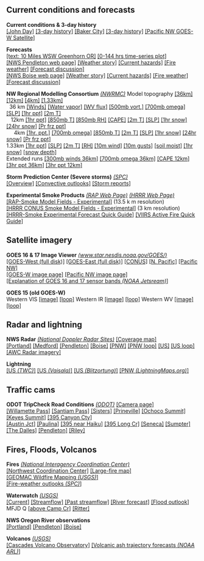 ## Current conditions and forecasts ##

**Current conditions & 3-day history**  
[[John Day]](http://forecast.weather.gov/MapClick.php?lat=44.4159883&lon=-118.95301&site=all&smap=1&searchresult=John%20Day%2C%20OR%2097845%2C%20USA)
[[3-day history]](https://www.wrh.noaa.gov/mesowest/getobext.php?wfo=pdt&sid=KGCD&num=72&raw=0)
[[Baker City]](http://forecast.weather.gov/MapClick.php?CityName=Baker+City&state=OR&site=BOI&textField1=44.775&textField2=-117.833&e=0) 
[[3-day history]](https://www.wrh.noaa.gov/mesowest/getobext.php?wfo=boi&sid=KBKE&num=72&raw=0)
[[Pacific NW GOES-W Satellite]](https://www.star.nesdis.noaa.gov/GOES/sector_band.php?sat=G17&sector=pnw&band=GEOCOLOR&length=12)  

**Forecasts**  
[[text:  10 Miles WSW Greenhorn OR]](http://forecast.weather.gov/MapClick.php?lat=44.654977979262924&lon=-118.68804931640625&site=pdt&smap=1&marine=0&unit=0&lg=en&TextType=1) 
[[0-144 hrs time-series plot]](html/eugwx/all3_mfjd.html)  
[[NWS Pendleton web page]](http://www.wrh.noaa.gov/pdt/) 
[[Weather story]](http://www.wrh.noaa.gov/FXC/wxstory.php?wfo=pdt) 
[[Current hazards]](https://www.wrh.noaa.gov/map/?wfo=pdt) 
[[Fire weather]](https://www.wrh.noaa.gov/fire2/?wfo=pdt)
[[Forecast discussion]](http://www.wrh.noaa.gov/total_forecast/getprod.php?prod=XXXAFDPDT&wfo=PDT)  
[[NWS Boise web page]](http://www.wrh.noaa.gov/boi/) 
[[Weather story]](http://www.wrh.noaa.gov/FXC/wxstory.php?wfo=boi) 
[[Current hazards]](https://www.wrh.noaa.gov/map/?wfo=boi) 
[[Fire weather]](https://www.wrh.noaa.gov/fire2/?wfo=boi)
[[Forecast discussion]](https://www.wrh.noaa.gov/total_forecast/getprod.php?new&wfo=boi&sid=BOI&pil=AFD)

**NW Regional Modelling Consortium** *[(NWRMC)](http://www.atmos.washington.edu/mm5rt/)* 
Model topography 
[[36km]](http://www.atmos.washington.edu/mm5rt/domains/may06.36kmterrain.gif) 
[[12km]](http://www.atmos.washington.edu/mm5rt/domains/may06.12kmterrain.gif)
[[4km]](http://www.atmos.washington.edu/mm5rt/domains/may06.4kmterrain.gif)
[[1.33km]](http://www.atmos.washington.edu/mm5rt/domains/nov16.1.33kmterrain.gif)  
&nbsp;&nbsp;36 km 
[[Winds]](http://www.atmos.washington.edu/%7Eovens/loops/wxloop.cgi?mm5d1_300j+//72/3)
[[Water vapor]](http://www.atmos.washington.edu/%7Eovens/loops/wxloop.cgi?mm5d1_pcpwv+//84/3) 
[[WV flux]](https://atmos.washington.edu/~ovens/wxloop.cgi?wrfd1_ivt+//84/3) 
[[500mb vort.]](http://www.atmos.washington.edu/%7Eovens/loops/wxloop.cgi?mm5d1_500vor+//72/3)
[[700mb omega]](http://www.atmos.washington.edu/%7Eovens/loops/wxloop.cgi?mm5d1_700w+//72/3)
[[SLP]](http://www.atmos.washington.edu/%7Eovens/loops/wxloop.cgi?mm5d1_slp+//72/3)
[[1hr ppt]](http://www.atmos.washington.edu/%7Eovens/loops/wxloop.cgi?mm5d1_pcp1+//72/1)
[[2m T]](http://www.atmos.washington.edu/%7Eovens/loops/wxloop.cgi?mm5d1_tsfc+//72/3)  
&nbsp;&nbsp;&nbsp;12km 
[[1hr ppt]](http://www.atmos.washington.edu/%7Eovens/loops/wxloop.cgi?mm5d2_pcp1+//72/1)
[[850mb T]](http://www.atmos.washington.edu/%7Eovens/wxloop.cgi?wrfd2_850t+//84/3)
[[850mb RH]](http://www.atmos.washington.edu/%7Eovens/loops/wxloop.cgi?mm5d2_850rh+//72/3)
[[CAPE]](http://www.atmos.washington.edu/%7Eovens/wxloop.cgi?mm5d2_mcape+//84/3)
[[2m T]](http://www.atmos.washington.edu/%7Eovens/loops/wxloop.cgi?mm5d2_tsfc+//72/3)
[[SLP]](http://www.atmos.washington.edu/%7Eovens/loops/wxloop.cgi?mm5d2_slp+//72/3) 
[[1hr snow]](http://www.atmos.washington.edu/%7Eovens/loops/wxloop.cgi?mm5d2_snow1+//72/1)
[[24hr snow]](http://www.atmos.washington.edu/%7Eovens/loops/wxloop.cgi?mm5d2_snow24+//72/3)
[[Pr frz ppt]](http://www.atmos.washington.edu/%7Eovens/loops/wxloop.cgi?mm5d2_ptype+//72/3)  
&nbsp;&nbsp;&nbsp;&nbsp;&nbsp;4km 
[[1hr. ppt.]](https://atmos.washington.edu/%7Eovens/wxloop.cgi?wrfd3_ti_pcp1+///1)
[[700mb omega]](https://a.atmos.washington.edu/~ovens/wxloop.cgi?wrfd3_700w+///3)
[[850mb T]](https://atmos.washington.edu/%7Eovens/wxloop.cgi?wrfd3_ti_850t+///3)
[[2m T]](https://atmos.washington.edu/%7Eovens/wxloop.cgi?wrfd3_ti_tsfc+///3)
[[SLP]](https://atmos.washington.edu/%7Eovens/wxloop.cgi?wrfd3_ti_slp+///3)
[[1hr snow]](http://www.atmos.washington.edu/%7Eovens/loops/wxloop.cgi?mm5d3_snow1+///1)
[[24hr snow]](http://www.atmos.washington.edu/%7Eovens/loops/wxloop.cgi?mm5d3_snow24+///3)
[[Pr frz ppt]](http://www.atmos.washington.edu/%7Eovens/loops/wxloop.cgi?mm5d3_ptype+///3)  
1.33km
[[1hr ppt]](http://www.atmos.washington.edu/%7Eovens/wxloop.cgi?wrfd4_ti_pcp1+///1)
[[SLP]](http://www.atmos.washington.edu/%7Eovens/wxloop.cgi?wrfd4_ti_slp+///3)
[[2m T]](http://www.atmos.washington.edu/%7Eovens/wxloop.cgi?wrfd4_ti_tsfc+///3)
[[RH]](https://a.atmos.washington.edu/~ovens/wxloop.cgi?wrfd4_ti_rhsfc+///3) 
[[10m wind]](http://www.atmos.washington.edu/%7Eovens/wxloop.cgi?wrfd4_ti_wssfc+///3)
[[10m gusts]](http://www.atmos.washington.edu/%7Eovens/wxloop.cgi?wrfd4_ti_wgsfc+///3)
[[soil moist]](http://www.atmos.washington.edu/%7Eovens/wxloop.cgi?wrfd4_ti_smois1+///3) 
[[1hr snow]](http://www.atmos.washington.edu/%7Eovens/wxloop.cgi?wrfd4_ti_snow1+///1)
[[snow depth]](http://www.atmos.washington.edu/%7Eovens/wxloop.cgi?wrfd4_ti_snodep+///3)  
Extended runs  [[300mb winds 36km]](https://a.atmos.washington.edu/~ovens/wxloop.cgi?wrfd1_x_300j+///3)
[[700mb omega 36km]](https://a.atmos.washington.edu/~ovens/wxloop.cgi?wrfd1_x_500w+///3)
[[CAPE 12km]](https://a.atmos.washington.edu/~ovens/wxloop.cgi?wrfd2_x_mcape+///3)
[[3hr ppt 36km]](https://a.atmos.washington.edu/~ovens/wxloop.cgi?wrfd1_x_pcp3+///3)
[[3hr ppt 12km]](https://a.atmos.washington.edu/~ovens/wxloop.cgi?wrfd2_x_pcp3+///3)

**Storm Prediction Center (Severe storms)** *[(SPC)](https://www.spc.noaa.gov/)*  
[[Overview]](https://www.spc.noaa.gov/)
[[Convective outlooks]](https://www.spc.noaa.gov/products/outlook/)
[[Storm reports]](https://www.spc.noaa.gov/climo/online/)

**Experimental Smoke Products** *[(RAP Web Page)](https://rapidrefresh.noaa.gov)* 
*[(HRRR Web Page)](https://rapidrefresh.noaa.gov/hrrr/)*  
[[RAP-Smoke Model Fields - Experimental]](https://rapidrefresh.noaa.gov/RAPsmoke/) (13.5 k m resolution)  
[[HRRR CONUS Smoke Model Fields - Experimental]](https://rapidrefresh.noaa.gov/hrrr/HRRRsmoke/) (3 km resolution)  
[[HRRR-Smoke Experimental Forecast Quick Guide]](https://rapidrefresh.noaa.gov/hrrr/HRRRsmoke/HRRR_Smoke_IMET_Fire_QuickGuide_Aug14.pdf)
[[VIIRS Active Fire Quick Guide]](https://rapidrefresh.noaa.gov/hrrr/HRRRsmoke/VIIRSActiveFireQuickGuide-FinalForm-.pdf)

## Satellite imagery ##

**GOES 16 & 17 Image Viewer** *[(www.star.nesdis.noaa.gov/GOES/)](https://www.star.nesdis.noaa.gov/GOES/index.php)*  
[[GOES-West (full disk)]](https://www.star.nesdis.noaa.gov/GOES/fulldisk_band.php?sat=G17&band=GEOCOLOR&length=127)
[[GOES-East (full disk)]](https://www.star.nesdis.noaa.gov/GOES/fulldisk_band.php?sat=G16&band=GEOCOLOR&length=12)
[[CONUS]](https://www.star.nesdis.noaa.gov/GOES/conus_band.php?sat=G16&band=GEOCOLOR&length=12)
[[N. Pacific]](https://www.star.nesdis.noaa.gov/GOES/sector_band.php?sat=G17&sector=np&band=GEOCOLOR&length=12)
[[Pacific NW]](https://www.star.nesdis.noaa.gov/GOES/sector_band.php?sat=G17&sector=pnw&band=GEOCOLOR&length=12)  
[[GOES-W image page]](https://www.star.nesdis.noaa.gov/GOES/fulldisk.php?sat=G17)
[[Pacific NW image page]](https://www.star.nesdis.noaa.gov/GOES/sector.php?sat=G17&sector=pnw)  
[[Explanation of GOES 16 and 17 sensor bands *(NOAA Jetsream)*]](https://www.weather.gov/jetstream/goes)  

**GOES 15 (old GOES-W)**  
Western VIS [[image]](http://www.goes.noaa.gov/GIFS/WCVS.JPG)
[[loop]](http://www.goes.noaa.gov/GSSLOOPS/wcvs.html)
Western IR [[image]](http://www.goes.noaa.gov/GIFS/WCIR.JPG)
[[loop]](http://www.goes.noaa.gov/GSSLOOPS/wcwv.html)
Western WV [[image]](http://www.goes.noaa.gov/GIFS/WCWV.JPG)
[[loop]](http://www.goes.noaa.gov/GSSLOOPS/wcwv.html)

## Radar and lightning ##

**NWS Radar**  *[(National Doppler Radar Sites)](https://radar.weather.gov/)*
[[Coverage map]](https://www.roc.noaa.gov/WSR88D/Images/WSR-88DCONUSCoverage1000.jpg)  
[[Portland]](http://radar.weather.gov/radar_lite.php?product=N0R&rid=RTX&loop=no)
[[Medford]](http://radar.weather.gov/radar_lite.php?rid=max&product=N0R&loop=no)
[[Pendleton]](https://radar.weather.gov/radar_lite.php?rid=pdt&product=N0R&loop=no)
[[Boise]](https://radar.weather.gov/radar_lite.php?rid=cbx&product=N0R&loop=no)
[[PNW]](http://radar.weather.gov/Conus/pacnorthwest_lite.php)
[[PNW loop]](http://radar.weather.gov/Conus/pacnorthwest_lite_loop.php)
[[US]](https://radar.weather.gov/Conus/index_lite.php)
[[US loop]](https://radar.weather.gov/Conus/index_lite_loop.php)
[[AWC Radar imagery]](https://aviationweather.gov/radar)  

**Lightning**  
[[US *(TWC)*]](http://geog.uoregon.edu/weather/eugwx/usradarlightning.htm)
[[US *(Vaisala)*]](http://thunderstorm.vaisala.com/explorer_files/lts-image.jpg?foo=468)
[[US *(Blitzortung)*]](http://en.blitzortung.org/live_lightning_maps.php?map=30)
[[PNW *(LightningMaps.org)*]](http://www.lightningmaps.org/?lang=en#m=oss;t=3;s=0;o=0;b=;ts=0;y=44.5983;x=-119.9542;z=7;d=2;dl=2;dc=0;)

## Traffic cams ##

**ODOT TripCheck Road Conditions** *[(ODOT)](https://www.tripcheck.com/Pages/Road-Conditions?curRegion=0&mainNav=RoadConditions)*
[[Camera page]](https://www.tripcheck.com/Pages/Road-Conditions?curRegion=0&mainNav=RoadConditions)   
[[Willamette Pass]](https://tripcheck.com/RoadCams/cams/Willamette%20Pass_pid3351.JPG?rand=1553714209804)
[[Santiam Pass]](https://tripcheck.com/RoadCams/cams/Santiam%20Pass_pid2728.JPG?rand=1553714236397)
[[Sisters]](https://tripcheck.com/RoadCams/cams/Sisters_pid653.jpg) 
[[Prineville]](https://tripcheck.com/RoadCams/cams/3rd%20St%20at%20Harwood_pid3527.JPG)
[[Ochoco Summit]](https://tripcheck.com/RoadCams/cams/US26%20at%20Ochoco%20Summit_pid2588.JPG)
[[Keyes Summit]](https://tripcheck.com/RoadCams/cams/US26%20at%20Keyes%20Summit_pid2550.JPG)
[[395 Canyon Cty]](https://tripcheck.com/RoadCams/cams/US395C%20at%20Canyon%20City_pid3515.JPG)  
[[Austin Jct]](https://tripcheck.com/RoadCams/cams/AustinJunction_pid1522.jpg?rand=1533491256378)
[[Paulina]](http://www.tripcheck.com/RoadCams/cams/Paulina_pid1362.jpg?0.7055475)
[[395 near Haiku]](https://tripcheck.com/RoadCams/cams/US395%20at%20Battle%20Mountain_pid3536.JPG)
[[395 Long Cr]](https://tripcheck.com/RoadCams/cams/US395B%20at%20Long%20Creek_pid3495.JPG)
[[Seneca]](https://tripcheck.com/RoadCams/cams/US395C%20at%20Seneca_pid3491.JPG)
[[Sumpter]](https://tripcheck.com/RoadCams/cams/ORE7%20at%20Sumpter_pid3499.JPG)
[[The Dalles]](http://www.tripcheck.com/roadcams/cams/TheDalles_pid655.jpg)
[[Pendleton]](http://www.tripcheck.com/RoadCams/cams/LorenzenRoad_pid635.jpg)
[[Riley]](https://tripcheck.com/RoadCams/cams/US20%20at%20US395%20Riley_pid2569.JPG)

## Fires, Floods, Volcanos ##

**Fires**  *[(National Interagency Coordination Center)](https://www.nifc.gov/nicc/index.htm)*   
[[Northwest Coordination Center]](http://gacc.nifc.gov/nwcc/)
[[Large-fire map]](http://gacc.nifc.gov/nwcc/)  
[[GEOMAC Wildfire Mapping *(USGS)*]](https://www.geomac.gov/viewer/viewer.shtml)  
[[Fire-weather outlooks *(SPC)*]](https://www.spc.noaa.gov/products/fire_wx/overview.html)

**Waterwatch** *[(USGS)](https://waterwatch.usgs.gov)*  
[[Current]](https://waterwatch.usgs.gov)
[[Streamflow]](https://waterwatch.usgs.gov/?id=ww_current)
[[Past streamflow]](https://waterwatch.usgs.gov/index.php?id=ww_past)
[[River forecast]](http://www.nwrfc.noaa.gov/rfc/)
[[Flood outlook]](https://www.wpc.ncep.noaa.gov/nationalfloodoutlook/)  
MFJD Q [[above Camp Cr]](http://waterdata.usgs.gov/or/nwis/uv?site_no=14043840)
[[Ritter]](http://waterdata.usgs.gov/or/nwis/uv?site_no=14044000)

**NWS Oregon River observations**  
[[Portland]](https://water.weather.gov/ahps2/index.php?wfo=pqr)
[[Pendleton]](https://water.weather.gov/ahps2/index.php?wfo=pdt)
[[Boise]](https://water.weather.gov/ahps2/index.php?wfo=boi)

**Volcanos** *[(USGS)](https://volcanoes.usgs.gov/index.html)*    
[[Cascades Volcano Observatory]](https://volcanoes.usgs.gov/observatories/cvo/)
[[Volcanic ash trajectory forecasts *(NOAA ARL)*]](https://www.ready.noaa.gov/ready2-bin/ashcurrent.pl)






